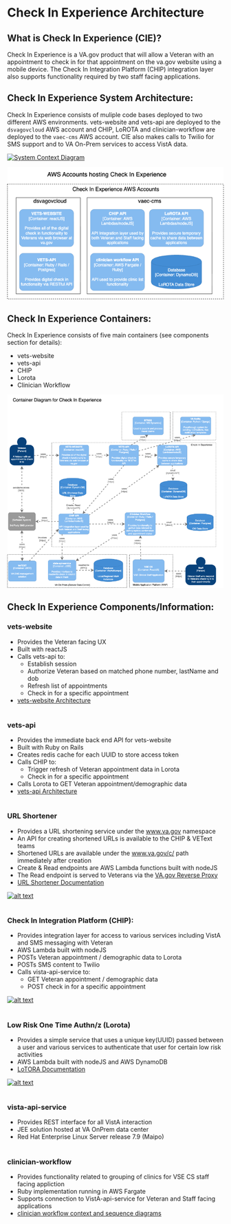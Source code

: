 # Check In Experience Architecture

## What is Check In Experience (CIE)?

Check In Experience is a VA.gov product that will allow a Veteran with an appointment to check in for that appointment on the va.gov website using a mobile device. The Check In Integration Platform (CHIP) integration layer also supports functionality required by two staff facing applications.

## Check In Experience System Architecture:

Check In Experience consists of muliple code bases deployed to two different AWS environments. vets-website and vets-api are deployed to the `dsvagovcloud` AWS account and CHIP, LoROTA and clinician-workflow are deployed to the `vaec-cms` AWS account.  CIE also makes calls to Twilio for SMS support and to VA On-Prem services to access VistA data.

[![System Context Diagram](architecture-diagrams/systemContextDiagram_checkInExp.png "Check In Experience System Context Diagram")](./architecture-diagrams/systemContextDiagram_checkInExp.png)

[![Cloud Deployment](architecture-diagrams/deploymentEnvironments-checkInExp.png "Check In Experience VAEC en")](architecture-diagrams/deploymentEnvironments-checkInExp.png)

## Check In Experience Containers:

Check In Experience consists of five main containers (see components section for details):

- vets-website
- vets-api
- CHIP
- Lorota
- Clinician Workflow

[![alt text](architecture-diagrams/containerDiagram_checkInExp.png "Check In Experience Container Diagram")](./architecture-diagrams/containerDiagram_checkInExp.png)

## Check In Experience Components/Information:

### vets-website

- Provides the Veteran facing UX
- Built with reactJS
- Calls vets-api to:
  - Establish session
  - Authorize Veteran based on matched phone number, lastName and dob
  - Refresh list of appointments
  - Check in for a specific appointment
- [vets-website Architecture](https://depo-platform-documentation.scrollhelp.site/developer-docs/Frontend-architecture.1855324196.html)

#

### vets-api

- Provides the immediate back end API for vets-website
- Built with Ruby on Rails
- Creates redis cache for each UUID to store access token
- Calls CHIP to:
  - Trigger refresh of Veteran appointment data in Lorota
  - Check in for a specific appointment
- Calls Lorota to GET Veteran appointment/demographic data
- [vets-api Architecture](https://depo-platform-documentation.scrollhelp.site/developer-docs/Overview.844955712.html)

#

### URL Shortener

- Provides a URL shortening service under the www.va.gov namespace
- An API for creating shortened URLs is available to the CHIP & VEText teams
- Shortened URLs are available under the www.va.gov/c/ path immediately after creation
- Create & Read endpoints are AWS Lambda functions built with nodeJS
- The Read endpoint is served to Veterans via the [VA.gov Reverse Proxy](https://vfs.atlassian.net/wiki/spaces/OT/pages/1474594232/Reverse+Proxy)
- [URL Shortener Documentation](https://github.com/department-of-veterans-affairs/va.gov-team/tree/master/products/health-care/checkin/engineering/url-shortener)

[![alt text](architecture-diagrams/containerDiagram_urlShortener-container-diagram.drawio.png "URL Shortener Component Diagram")](./architecture-diagrams/containerDiagram_urlShortener-container-diagram.drawio.png)

#

### Check In Integration Platform (CHIP):

- Provides integration layer for access to various services including VistA and SMS messaging with Veteran
- AWS Lambda built with nodeJS
- POSTs Veteran appointment / demographic data to Lorota
- POSTs SMS content to Twilio
- Calls vista-api-service to:
  - GET Veteran appointment / demographic data
  - POST check in for a specific appointment

[![alt text](architecture-diagrams/componentDiagram_CHIP_checkInExp.png "CHIP Component Diagram")](./architecture-diagrams/componentDiagram_CHIP_checkInExp.png)

#

### Low Risk One Time Authn/z (Lorota)

- Provides a simple service that uses a unique key(UUID) passed between a user and various services to authenticate that user for certain low risk activities
- AWS Lambda built with nodeJS and AWS DynamoDB
- [LoTORA Documentation](https://github.com/department-of-veterans-affairs/lorota/blob/master/README.md)

[![alt text](architecture-diagrams/componentDiagram_LOROTA_checkInExp.png "LoROTA Component Diagram")](./architecture-diagrams/componentDiagram_LOROTA_checkInExp.png)

#

### vista-api-service

- Provides REST interface for all VistA interaction
- JEE solution hosted at VA OnPrem data center
- Red Hat Enterprise Linux Server release 7.9 (Maipo)


#

### clinician-workflow

- Provides functionality related to grouping of clinics for VSE CS staff facing appliction
- Ruby implementation running in AWS Fargate
- Supports connection to VistA-api-service for Veteran and Staff facing applications
- [clinician workflow context and sequence diagrams](https://github.com/department-of-veterans-affairs/clinician_workflow/blob/master/docs/Check-In-Experience.md#check-in-experience-context-diagram)
